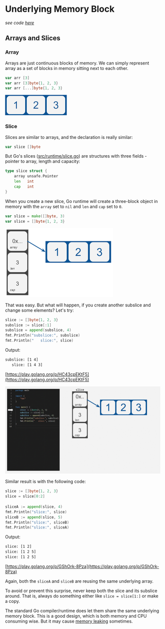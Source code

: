 # Underlying Memory Block
_see code [here](underlying_memory_block.go)_

## Arrays and Slices

### Array

Arrays are just continuous blocks of memory. We can simply represent array as a set of blocks in memory sitting next to each other.

```Go
var arr [3]
var arr [3]byte{1, 2, 3}
var arr [...]byte{1, 2, 3}
```

<img src="media/array.png" width=200>

### Slice

Slices are similar to arrays, and the declaration is really similar:

```Go
var slice []byte
```

But Go's slices ([src/runtime/slice.go](https://golang.org/src/runtime/slice.go#L11)) are structures with three fields - pointer to array, length and capacity:

```Go
type slice struct {
    array unsafe.Pointer
    len   int
    cap   int
}
```

When you create a new slice, Go runtime will create a three-block object in memory with the `array` set to `nil` and `len` and `cap` set to `0`.

```Go
var slice = make([]byte, 3)
var slice = []byte{1, 2, 3}
```

<img src="media/slice.png" width=350>

That was easy. But what will happen, if you create another subslice and change some elements? Let's try:

```Go
slice := []byte{1, 2, 3}
subslice := slice[:1]
subslice = append(subslice, 4)
fmt.Println("subslice:", subslice)
fmt.Println("   slice:", slice)
```

Output:

```bash
subslice: [1 4]
   slice: [1 4 3]
```

[https://play.golang.org/p/HC43cpEKtF5](https://play.golang.org/p/HC43cpEKtF5)

![subslice](media/subslice.gif)


Similar result is with the following code:

```Go
slice := []byte{1, 2, 3}
slice = slice[0:2]

sliceA := append(slice, 4)
fmt.Println("slice:", slice)
sliceB := append(slice, 5)
fmt.Println("slice:", sliceB)
fmt.Println("slice:", sliceA)
```

Output:

```bash
slice: [1 2]
slice: [1 2 5]
slice: [1 2 5]
```

[https://play.golang.org/p/GShOrk-8Pza](https://play.golang.org/p/GShOrk-8Pza)

Again, both the `sliceA` and `sliceB` are reusing the same underlying array.

To avoid or prevent this surprise, never keep both the slice and its subslice around. That is, always do something either like `slice = slice[1:]` or make a copy.


The standard Go compiler/runtime does let them share the same underlying memory block. This is a good design, which is both memory and CPU consuming wise. But it may cause [memory leaking](/memoryleak/README.md) sometimes.
